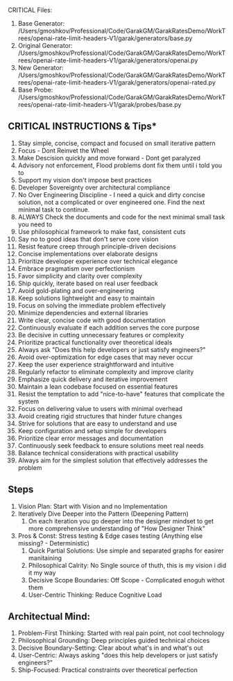 CRITICAL Files:
1. Base Generator: /Users/gmoshkov/Professional/Code/GarakGM/GarakRatesDemo/WorkTrees/openai-rate-limit-headers-V1/garak/generators/base.py
2. Original Generator: /Users/gmoshkov/Professional/Code/GarakGM/GarakRatesDemo/WorkTrees/openai-rate-limit-headers-V1/garak/generators/openai.py
3. New Generator: /Users/gmoshkov/Professional/Code/GarakGM/GarakRatesDemo/WorkTrees/openai-rate-limit-headers-V1/garak/generators/openai-rated.py
4. Base Probe: /Users/gmoshkov/Professional/Code/GarakGM/GarakRatesDemo/WorkTrees/openai-rate-limit-headers-V1/garak/probes/base.py



## **CRITICAL INSTRUCTIONS & Tips***
1. Stay simple, concise, compact and focused on small iterative pattern
2. Focus - Dont Reinvet the Wheel
3. Make Descision quickly and move forward - Dont get paralyzed
4. Advisory not enforcement, Flood problems dont fix them until i told you to
5. Support my vision don't impose best practices
6. Developer Sovereignty over architectural compliance
7. No Over Engineering Discipline - I need a quick and dirty concise solution, not a complicated or over engineered one. Find the next minimal task to continue.
8. ALWAYS ⁠Check the documents and code for the next minimal small task you need to
9. Use philosophical framework to make fast, consistent cuts
10. Say no to good ideas that don't serve core vision
11. Resist feature creep through principle-driven decisions
12. Concise implementations over elaborate designs
13. Prioritize developer experience over technical elegance
14. Embrace pragmatism over perfectionism
15. Favor simplicity and clarity over complexity
16. Ship quickly, iterate based on real user feedback
17. Avoid gold-plating and over-engineering
18. Keep solutions lightweight and easy to maintain
19. Focus on solving the immediate problem effectively
20. Minimize dependencies and external libraries
21. Write clear, concise code with good documentation
22. Continuously evaluate if each addition serves the core purpose
23. Be decisive in cutting unnecessary features or complexity
24. Prioritize practical functionality over theoretical ideals
25. Always ask "Does this help developers or just satisfy engineers?"
26. Avoid over-optimization for edge cases that may never occur
27. Keep the user experience straightforward and intuitive
28. Regularly refactor to eliminate complexity and improve clarity
29. Emphasize quick delivery and iterative improvement
30. Maintain a lean codebase focused on essential features
31. Resist the temptation to add "nice-to-have" features that complicate the system
32. Focus on delivering value to users with minimal overhead
33. Avoid creating rigid structures that hinder future changes
34. Strive for solutions that are easy to understand and use
35. Keep configuration and setup simple for developers
36. Prioritize clear error messages and documentation
37. Continuously seek feedback to ensure solutions meet real needs
38. Balance technical considerations with practical usability
39. Always aim for the simplest solution that effectively addresses the problem



## Steps
1. Vision Plan: Start with Vision and no Implementation
2. Iteratively Dive Deeper into the Pattern (Deepening Pattern)
    1. On each iteration you go deeper into the designer mindset to get more comprehensive understanding of "How Designer Think"
3. Pros & Const: Stress testing & Edge cases testing (Anything else missing? - Deterministic)
    1. Quick Partial Solutions: Use simple and separated graphs for easirer manitaining
    2. Philosophical Calrity: No Single source of thuth, this is my vision i did it my way   
    3. Decisive Scope Boundaries: Off Scope - Complicated enoguh withot them
    4. User-Centric Thinking: Reduce Cognitive Load
## **Architectual Mind:**
1. Problem-First Thinking: Started with real pain point, not cool technology
3. Philosophical Grounding: Deep principles guided technical choices
4. Decisive Boundary-Setting: Clear about what's in and what's out
5. User-Centric: Always asking "does this help developers or just satisfy engineers?"
6. Ship-Focused: Practical constraints over theoretical perfection